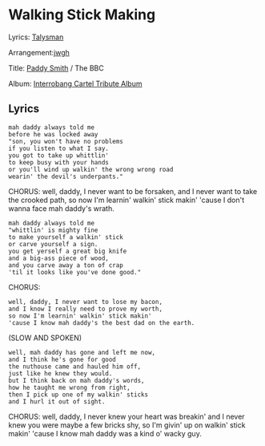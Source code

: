# Walking Stick Making 

Lyrics: [Talysman](/talysman)

Arrangement:[jwgh](/jwgh)

Title: [Paddy Smith](/paddy-smith) / The BBC

Album: [Interrobang Cartel Tribute Album](/interrobang-cartel-tribute-album)

## Lyrics
    mah daddy always told me 
    before he was locked away 
    "son, you won't have no problems 
    if you listen to what I say. 
    you got to take up whittlin' 
    to keep busy with your hands 
    or you'll wind up walkin' the wrong wrong road 
    wearin' the devil's underpants." 

CHORUS:
    well, daddy, I never want to be forsaken, 
    and I never want to take the crooked path, 
    so now I'm learnin' walkin' stick makin' 
    'cause I don't wanna face mah daddy's wrath. 

    mah daddy always told me 
    "whittlin' is mighty fine 
    to make yourself a walkin' stick 
    or carve yourself a sign. 
    you get yerself a great big knife 
    and a big-ass piece of wood, 
    and you carve away a ton of crap 
    'til it looks like you've done good." 

CHORUS:

    well, daddy, I never want to lose my bacon, 
    and I know I really need to prove my worth, 
    so now I'm learnin' walkin' stick makin' 
    'cause I know mah daddy's the best dad on the earth. 

(SLOW AND SPOKEN)

    well, mah daddy has gone and left me now, 
    and I think he's gone for good 
    the nuthouse came and hauled him off, 
    just like he knew they would. 
    but I think back on mah daddy's words, 
    how he taught me wrong from right, 
    then I pick up one of my walkin' sticks 
    and I hurl it out of sight. 

CHORUS:
    well, daddy, I never knew your heart was breakin' 
    and I never knew you were maybe a few bricks shy, 
    so I'm givin' up on walkin' stick makin' 
    'cause I know mah daddy was a kind o' wacky guy. 